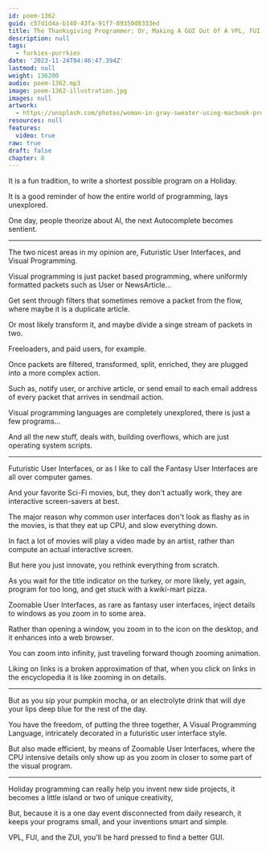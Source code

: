 ```yaml
---
id: poem-1362
guid: c57d1d4a-b140-43fa-91f7-89350d8333ed
title: The Thanksgiving Programmer; Or, Making A GUI Out Of A VPL, FUI, And The ZUI
description: null
tags:
  - furkies-purrkies
date: '2023-11-24T04:46:47.394Z'
lastmod: null
weight: 136200
audio: poem-1362.mp3
image: poem-1362-illustration.jpg
images: null
artwork:
  - https://unsplash.com/photos/woman-in-gray-sweater-using-macbook-pro-YcO98VqQlnA
resources: null
features:
  video: true
raw: true
draft: false
chapter: 8
---
```


It is a fun tradition,
to write a shortest possible program on a Holiday.

It is a good reminder of how the entire world of programming,
lays unexplored.

One day, people theorize about AI,
the next Autocomplete becomes sentient.

---

The two nicest areas in my opinion are,
Futuristic User Interfaces, and Visual Programming.

Visual programming is just packet based programming,
where uniformly formatted packets such as User or NewsArticle...

Get sent through filters that sometimes remove a packet from the flow,
where maybe it is a duplicate article.

Or most likely transform it,
and maybe divide a singe stream of packets in two.

Freeloaders, and paid users,
for example.

Once packets are filtered, transformed, split, enriched,
they are plugged into a more complex action.

Such as, notify user, or archive article,
or send email to each email address of every packet that arrives in sendmail action.

Visual programming languages are completely unexplored,
there is just a few programs...

And all the new stuff, deals with,
building overflows, which are just operating system scripts.

---

Futuristic User Interfaces,
or as I like to call the Fantasy User Interfaces are all over computer games.

And your favorite Sci-Fi movies,
but, they don't actually work, they are interactive screen-savers at best.

The major reason why common user interfaces don't look as flashy as in the movies,
is that they eat up CPU, and slow everything down.

In fact a lot of movies will play a video made by an artist,
rather than compute an actual interactive screen.

But here you just innovate,
you rethink everything from scratch.

As you wait for the title indicator on the turkey,
or more likely, yet again, program for too long, and get stuck with a kwiki-mart pizza.

Zoomable User Interfaces, as rare as fantasy user interfaces,
inject details to windows as you zoom in to some area.

Rather than opening a window,
you zoom in to the icon on the desktop, and it enhances into a web browser.

You can zoom into infinity,
just traveling forward though zooming animation.

Liking on links is a broken approximation of that,
when you click on links in the encyclopedia it is like zooming in on details.

---

But as you sip your pumpkin mocha,
or an electrolyte drink that will dye your lips deep blue for the rest of the day.

You have the freedom, of putting the three together,
A Visual Programming Language, intricately decorated in a futuristic user interface style.

But also made efficient, by means of Zoomable User Interfaces,
where the CPU intensive details only show up as you zoom in closer to some part of the visual program.

---

Holiday programming can really help you invent new side projects,
it becomes a little island or two of unique creativity,

But, because it is a one day event disconnected from daily research,
it keeps your programs small, and your inventions smart and simple.

VPL, FUI, and the ZUI,
you'll be hard pressed to find a better GUI.
